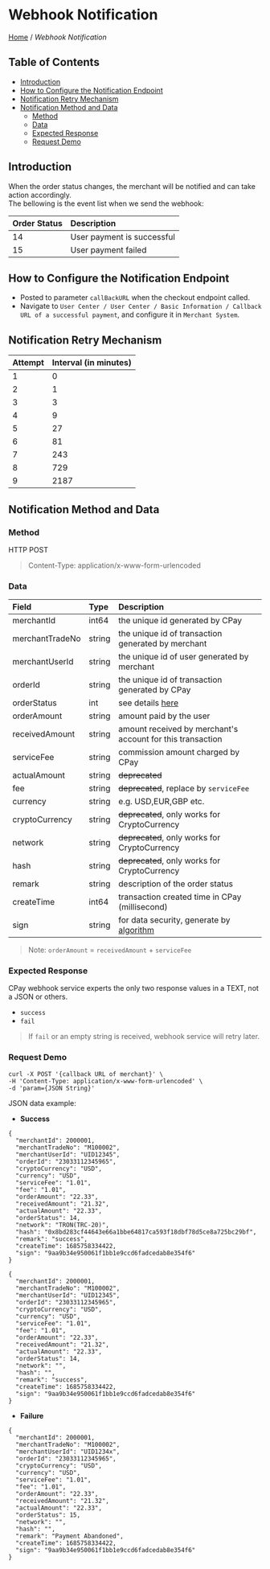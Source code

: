 # Webhook Notification

[Home](https://github.com/cpayapi-com/document/blob/main/README.md) /
_Webhook Notification_


## Table of Contents

- [Introduction](#introduction)
- [How to Configure the Notification Endpoint](#how-to-configure-the-notification-endpoint)
- [Notification Retry Mechanism](#notification-retry-mechanism)
- [Notification Method and Data](#notification-method-and-data)
  - [Method](#method)
  - [Data](#data)
  - [Expected Response](#expected-response)
  - [Request Demo](#request-demo)


## Introduction
When the order status changes, the merchant will be notified and can take action accordingly.  
The bellowing is the event list when we send the webhook:

| Order Status | Description |
| :---- | :---- |
| 14 | User payment is successful  |
| 15 | User payment failed |


## How to Configure the Notification Endpoint
- Posted to parameter `callBackURL` when the checkout endpoint called.
- Navigate to `User Center / User Center / Basic Information / Callback URL of a successful payment`, 
  and configure it in `Merchant System`.

## Notification Retry Mechanism

| Attempt | Interval (in minutes) |
| :---- | :---- |
| 1 | 0  |
| 2 | 1 |
| 3 | 3 |
| 4 | 9 |
| 5 | 27 |
| 6 | 81 |
| 7 | 243 |
| 8 | 729 |
| 9 | 2187 |

## Notification Method and Data

### Method
HTTP POST
> Content-Type: application/x-www-form-urlencoded

### Data
| Field | Type | Description |
| :---- | :---- | :---- |
|merchantId | int64  | the unique id generated by CPay  |
|merchantTradeNo  | string  | the unique id of transaction generated by merchant |
|merchantUserId  | string  | the unique id of user generated by merchant |
|orderId  | string  | the unique id of transaction generated by CPay |
|orderStatus  | int | see details [here](https://github.com/cpayapi-com/document/blob/main/api-reference/order-status.md) |
|orderAmount  | string | amount paid by the user  |
|receivedAmount  | string | amount received by merchant's account for this transaction  |
|serviceFee  | string | commission amount charged by CPay |
|actualAmount  | string | ~~deprecated~~  |
|fee  | string | ~~deprecated~~, replace by `serviceFee`  |
|currency  | string | e.g. USD,EUR,GBP etc.|
|cryptoCurrency  | string | ~~deprecated~~, only works for CryptoCurrency |
|network  | string | ~~deprecated~~, only works for CryptoCurrency |
|hash  | string | ~~deprecated~~, only works for CryptoCurrency |
|remark  | string | description of the order status |
|createTime  | int64 | transaction created time in CPay (millisecond) |
|sign  | string | for data security, generate by [algorithm](https://github.com/cpayapi-com/document/blob/main/api-reference/signature.md) |

> Note: `orderAmount` = `receivedAmount` + `serviceFee`


### Expected Response
CPay webhook service experts the only two response values in a TEXT, not a JSON or others.
- `success`
- `fail`

> If `fail` or an empty string is received, webhook service will retry later.

### Request Demo
```shell
curl -X POST '{callback URL of merchant}' \
-H 'Content-Type: application/x-www-form-urlencoded' \
-d 'param={JSON String}'

```

JSON data example:  
- **Success**
```shell
{
  "merchantId": 2000001, 
  "merchantTradeNo": "M100002",
  "merchantUserId": "UID12345",
  "orderId": "23033112345965", 
  "cryptoCurrency": "USD",
  "currency": "USD",
  "serviceFee": "1.01",
  "fee": "1.01",
  "orderAmount": "22.33",
  "receivedAmount": "21.32",
  "actualAmount": "22.33",
  "orderStatus": 14, 
  "network": "TRON(TRC-20)",
  "hash": "0x8bd283cf44643e66a1bbe64817ca593f18dbf78d5ce8a725bc29bf", 
  "remark": "success", 
  "createTime": 1685758334422,
  "sign": "9aa9b34e950061f1bb1e9ccd6fadcedab8e354f6"
}

{
  "merchantId": 2000001, 
  "merchantTradeNo": "M100002",
  "merchantUserId": "UID12345",
  "orderId": "23033112345965", 
  "cryptoCurrency": "USD",
  "currency": "USD",
  "serviceFee": "1.01",
  "fee": "1.01",
  "orderAmount": "22.33",
  "receivedAmount": "21.32",
  "actualAmount": "22.33",
  "orderStatus": 14, 
  "network": "",
  "hash": "", 
  "remark": "success", 
  "createTime": 1685758334422,
  "sign": "9aa9b34e950061f1bb1e9ccd6fadcedab8e354f6"
}
```

- **Failure**
```shell
{
  "merchantId": 2000001, 
  "merchantTradeNo": "M100002",
  "merchantUserId": "UID1234x", 
  "orderId": "23033112345965", 
  "cryptoCurrency": "USD",
  "currency": "USD",
  "serviceFee": "1.01",
  "fee": "1.01",
  "orderAmount": "22.33",
  "receivedAmount": "21.32",
  "actualAmount": "22.33",
  "orderStatus": 15, 
  "network": "",
  "hash": "", 
  "remark": "Payment Abandoned", 
  "createTime": 1685758334422,
  "sign": "9aa9b34e950061f1bb1e9ccd6fadcedab8e354f6"
}
```
